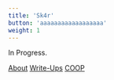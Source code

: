 ```yaml
---
title: 'Sk4r'
button: 'aaaaaaaaaaaaaaaaaa'
weight: 1
---
```


In Progress.


[About](/homepage)
[Write-Ups](/write_up)
[COOP](/coop)